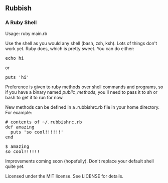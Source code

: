 ## Rubbish
### A Ruby Shell

Usage: ruby main.rb

Use the shell as you would any shell (bash, zsh, ksh). Lots of things don't work yet. Ruby does, which is pretty sweet. You can do either:

<pre>
echo hi</pre>
or
<pre>
puts 'hi'</pre>

Preference is given to ruby methods over shell commands and programs, so if you have a binary named _public_methods_, you'll need to pass it to sh or bash to get it to run for now.

New methods can be defined in a .rubbishrc.rb file in your home directory. For example:
<pre>
# contents of ~/.rubbishrc.rb
def amazing
  puts 'so cool!!!!!!'
end</pre>
<pre>
$ amazing
so cool!!!!!!</pre>

Improvements coming soon (hopefully). Don't replace your default shell quite yet.

Licensed under the MIT license. See LICENSE for details.
